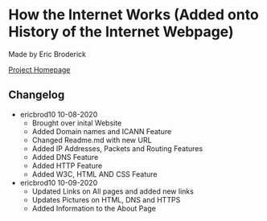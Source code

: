 # How the Internet Works (Added onto History of the Internet Webpage)
Made by Eric Broderick

[Project Homepage](https://ericbrod10.github.io/Assignment-How-The-Internet-Works/)

## Changelog
  * ericbrod10 10-08-2020
    * Brought over inital Website
    * Added Domain names and ICANN Feature
    * Changed Readme.md with new URL
    * Added IP Addresses, Packets and Routing Features
    * Added DNS Feature 
    * Added HTTP Feature 
    * Added W3C, HTML AND CSS Feature
  * ericbrod10 10-09-2020
    * Updated Links on All pages and added new links
    * Updates Pictures on HTML, DNS and HTTPS
    * Added Information to the About Page
    
    

    